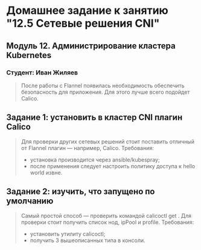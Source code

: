 # Домашнее задание к занятию "12.5 Сетевые решения CNI"

## Модуль 12. Администрирование кластера Kubernetes

### Студент: Иван Жиляев

>После работы с Flannel появилась необходимость обеспечить безопасность для приложения. Для этого лучше всего подойдет Calico.

## Задание 1: установить в кластер CNI плагин Calico
>Для проверки других сетевых решений стоит поставить отличный от Flannel плагин — например, Calico. Требования: 
>* установка производится через ansible/kubespray;
>* после применения следует настроить политику доступа к hello world извне.

## Задание 2: изучить, что запущено по умолчанию
>Самый простой способ — проверить командой calicoctl get <type>. Для проверки стоит получить список нод, ipPool и profile.
>Требования: 
>* установить утилиту calicoctl;
>* получить 3 вышеописанных типа в консоли.
